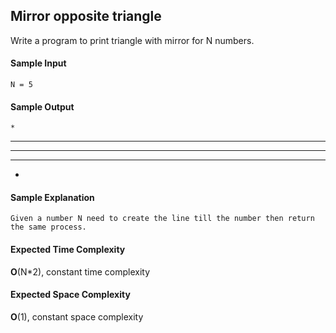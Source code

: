 ## **Mirror opposite triangle**
Write a program to print triangle with mirror for N numbers. 


#### **Sample Input**
    N = 5

#### **Sample Output**
    *
  ***
 *****
  *** 
   *

#### **Sample Explanation**
    Given a number N need to create the line till the number then return the same process.
#### **Expected Time Complexity**
__O__(N*2), constant time complexity 
#### **Expected Space Complexity**
__O__(1), constant space complexity 

